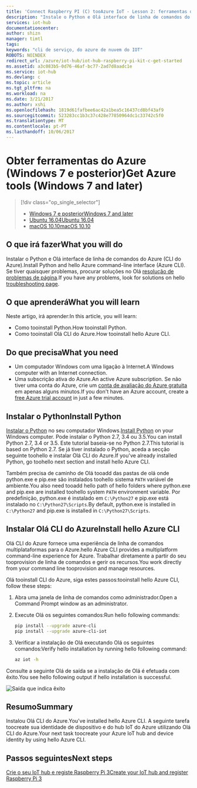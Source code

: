 ```yaml
---
title: 'Connect Raspberry PI (C) tooAzure IoT - Lesson 2: ferramentas do Azure (Windows) | Microsoft Docs'
description: "Instale o Python e Olá interface de linha de comandos do Azure (CLI do Azure) no Windows 7 e versões posteriores."
services: iot-hub
documentationcenter: 
author: shizn
manager: timtl
tags: 
keywords: "cli de serviço, do azure de nuvem do IOT"
ROBOTS: NOINDEX
redirect_url: /azure/iot-hub/iot-hub-raspberry-pi-kit-c-get-started
ms.assetid: a3c083b5-0d76-46af-bc77-2ad7d8aadc1e
ms.service: iot-hub
ms.devlang: c
ms.topic: article
ms.tgt_pltfrm: na
ms.workload: na
ms.date: 3/21/2017
ms.author: xshi
ms.openlocfilehash: 1819d61fafbee6ac42a1bea5c16437cd8bf43af9
ms.sourcegitcommit: 523283cc1b3c37c428e77850964dc1c33742c5f0
ms.translationtype: MT
ms.contentlocale: pt-PT
ms.lasthandoff: 10/06/2017
---
```

# <a name="get-azure-tools-windows-7-and-later"></a><span data-ttu-id="fe1ce-104">Obter ferramentas do Azure (Windows 7 e posterior)</span><span class="sxs-lookup"><span data-stu-id="fe1ce-104">Get Azure tools (Windows 7 and later)</span></span>
> [!div class="op_single_selector"]
> * [<span data-ttu-id="fe1ce-105">Windows 7 e posterior</span><span class="sxs-lookup"><span data-stu-id="fe1ce-105">Windows 7 and later</span></span>](iot-hub-raspberry-pi-kit-c-lesson2-get-azure-tools-win32.md)
> * [<span data-ttu-id="fe1ce-106">Ubuntu 16.04</span><span class="sxs-lookup"><span data-stu-id="fe1ce-106">Ubuntu 16.04</span></span>](iot-hub-raspberry-pi-kit-c-lesson2-get-azure-tools-ubuntu.md)
> * [<span data-ttu-id="fe1ce-107">macOS 10.10</span><span class="sxs-lookup"><span data-stu-id="fe1ce-107">macOS 10.10</span></span>](iot-hub-raspberry-pi-kit-c-lesson2-get-azure-tools-mac.md)

## <a name="what-you-will-do"></a><span data-ttu-id="fe1ce-108">O que irá fazer</span><span class="sxs-lookup"><span data-stu-id="fe1ce-108">What you will do</span></span>
<span data-ttu-id="fe1ce-109">Instalar o Python e Olá interface de linha de comandos do Azure (CLI do Azure).</span><span class="sxs-lookup"><span data-stu-id="fe1ce-109">Install Python and hello Azure command-line interface (Azure CLI).</span></span> <span data-ttu-id="fe1ce-110">Se tiver quaisquer problemas, procurar soluções no Olá [resolução de problemas de página](iot-hub-raspberry-pi-kit-c-troubleshooting.md).</span><span class="sxs-lookup"><span data-stu-id="fe1ce-110">If you have any problems, look for solutions on hello [troubleshooting page](iot-hub-raspberry-pi-kit-c-troubleshooting.md).</span></span>

## <a name="what-you-will-learn"></a><span data-ttu-id="fe1ce-111">O que aprenderá</span><span class="sxs-lookup"><span data-stu-id="fe1ce-111">What you will learn</span></span>
<span data-ttu-id="fe1ce-112">Neste artigo, irá aprender:</span><span class="sxs-lookup"><span data-stu-id="fe1ce-112">In this article, you will learn:</span></span>
* <span data-ttu-id="fe1ce-113">Como tooinstall Python.</span><span class="sxs-lookup"><span data-stu-id="fe1ce-113">How tooinstall Python.</span></span>
* <span data-ttu-id="fe1ce-114">Como tooinstall Olá CLI do Azure.</span><span class="sxs-lookup"><span data-stu-id="fe1ce-114">How tooinstall hello Azure CLI.</span></span>

## <a name="what-you-need"></a><span data-ttu-id="fe1ce-115">Do que precisa</span><span class="sxs-lookup"><span data-stu-id="fe1ce-115">What you need</span></span>
* <span data-ttu-id="fe1ce-116">Um computador Windows com uma ligação à Internet.</span><span class="sxs-lookup"><span data-stu-id="fe1ce-116">A Windows computer with an Internet connection.</span></span>
* <span data-ttu-id="fe1ce-117">Uma subscrição ativa do Azure.</span><span class="sxs-lookup"><span data-stu-id="fe1ce-117">An active Azure subscription.</span></span> <span data-ttu-id="fe1ce-118">Se não tiver uma conta do Azure, crie um [conta de avaliação do Azure gratuita](http://azure.microsoft.com/pricing/free-trial/) em apenas alguns minutos.</span><span class="sxs-lookup"><span data-stu-id="fe1ce-118">If you don't have an Azure account, create a [free Azure trial account](http://azure.microsoft.com/pricing/free-trial/) in just a few minutes.</span></span>

## <a name="install-python"></a><span data-ttu-id="fe1ce-119">Instalar o Python</span><span class="sxs-lookup"><span data-stu-id="fe1ce-119">Install Python</span></span>
<span data-ttu-id="fe1ce-120">[Instalar o Python](https://www.python.org/downloads/) no seu computador Windows.</span><span class="sxs-lookup"><span data-stu-id="fe1ce-120">[Install Python](https://www.python.org/downloads/) on your Windows computer.</span></span> <span data-ttu-id="fe1ce-121">Pode instalar o Python 2.7, 3.4 ou 3.5.</span><span class="sxs-lookup"><span data-stu-id="fe1ce-121">You can install Python 2.7, 3.4 or 3.5.</span></span> <span data-ttu-id="fe1ce-122">Este tutorial baseia-se no Python 2.7.</span><span class="sxs-lookup"><span data-stu-id="fe1ce-122">This tutorial is based on Python 2.7.</span></span> <span data-ttu-id="fe1ce-123">Se já tiver instalado o Python, aceda a secção seguinte toohello e instalar Olá CLI do Azure.</span><span class="sxs-lookup"><span data-stu-id="fe1ce-123">If you've already installed Python, go toohello next section and install hello Azure CLI.</span></span>

<span data-ttu-id="fe1ce-124">Também precisa de caminho de Olá tooadd das pastas de olá onde python.exe e pip.exe são instalados toohello sistema `PATH` variável de ambiente.</span><span class="sxs-lookup"><span data-stu-id="fe1ce-124">You also need tooadd hello path of hello folders where python.exe and pip.exe are installed toohello system `PATH` environment variable.</span></span> <span data-ttu-id="fe1ce-125">Por predefinição, python.exe é instalado em `C:\Python27` e pip.exe está instalado no `C:\Python27\Scripts`.</span><span class="sxs-lookup"><span data-stu-id="fe1ce-125">By default, python.exe is installed in `C:\Python27` and pip.exe is installed in `C:\Python27\Scripts`.</span></span>

## <a name="install-hello-azure-cli"></a><span data-ttu-id="fe1ce-126">Instalar Olá CLI do Azure</span><span class="sxs-lookup"><span data-stu-id="fe1ce-126">Install hello Azure CLI</span></span>
<span data-ttu-id="fe1ce-127">Olá CLI do Azure fornece uma experiência de linha de comandos multiplataformas para o Azure.</span><span class="sxs-lookup"><span data-stu-id="fe1ce-127">hello Azure CLI provides a multiplatform command-line experience for Azure.</span></span> <span data-ttu-id="fe1ce-128">Trabalhar diretamente a partir do seu tooprovision de linha de comandos e gerir os recursos.</span><span class="sxs-lookup"><span data-stu-id="fe1ce-128">You work directly from your command line tooprovision and manage resources.</span></span>

<span data-ttu-id="fe1ce-129">Olá tooinstall CLI do Azure, siga estes passos:</span><span class="sxs-lookup"><span data-stu-id="fe1ce-129">tooinstall hello Azure CLI, follow these steps:</span></span>

1. <span data-ttu-id="fe1ce-130">Abra uma janela de linha de comandos como administrador.</span><span class="sxs-lookup"><span data-stu-id="fe1ce-130">Open a Command Prompt window as an administrator.</span></span>
2. <span data-ttu-id="fe1ce-131">Execute Olá os seguintes comandos:</span><span class="sxs-lookup"><span data-stu-id="fe1ce-131">Run hello following commands:</span></span>

   ```bash
   pip install --upgrade azure-cli
   pip install --upgrade azure-cli-iot
   ```
3. <span data-ttu-id="fe1ce-132">Verificar a instalação de Olá executando Olá os seguintes comandos:</span><span class="sxs-lookup"><span data-stu-id="fe1ce-132">Verify hello installation by running hello following command:</span></span>

   ```bash
   az iot -h
   ```

<span data-ttu-id="fe1ce-133">Consulte a seguinte Olá de saída se a instalação de Olá é efetuada com êxito.</span><span class="sxs-lookup"><span data-stu-id="fe1ce-133">You see hello following output if hello installation is successful.</span></span>

![Saída que indica êxito](media/iot-hub-raspberry-pi-lessons/lesson2/az_iot_help_win.png)

## <a name="summary"></a><span data-ttu-id="fe1ce-135">Resumo</span><span class="sxs-lookup"><span data-stu-id="fe1ce-135">Summary</span></span>
<span data-ttu-id="fe1ce-136">Instalou Olá CLI do Azure.</span><span class="sxs-lookup"><span data-stu-id="fe1ce-136">You've installed hello Azure CLI.</span></span> <span data-ttu-id="fe1ce-137">A seguinte tarefa toocreate sua identidade de dispositivo e do hub IoT do Azure utilizando Olá CLI do Azure.</span><span class="sxs-lookup"><span data-stu-id="fe1ce-137">Your next task toocreate your Azure IoT hub and device identity by using hello Azure CLI.</span></span>

## <a name="next-steps"></a><span data-ttu-id="fe1ce-138">Passos seguintes</span><span class="sxs-lookup"><span data-stu-id="fe1ce-138">Next steps</span></span>
[<span data-ttu-id="fe1ce-139">Crie o seu IoT hub e registe Raspberry Pi 3</span><span class="sxs-lookup"><span data-stu-id="fe1ce-139">Create your IoT hub and register Raspberry Pi 3</span></span>](iot-hub-raspberry-pi-kit-c-lesson2-prepare-azure-iot-hub.md)

